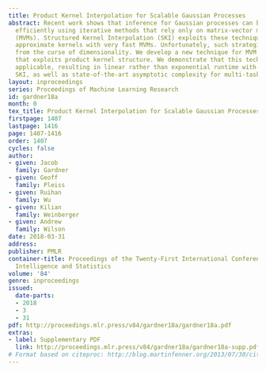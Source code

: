 ```yaml
---
title: Product Kernel Interpolation for Scalable Gaussian Processes
abstract: Recent work shows that inference for Gaussian processes can be performed
  efficiently using iterative methods that rely only on matrix-vector multiplications
  (MVMs). Structured Kernel Interpolation (SKI) exploits these techniques by deriving
  approximate kernels with very fast MVMs. Unfortunately, such strategies suffer badly
  from the curse of dimensionality. We develop a new technique for MVM based learning
  that exploits product kernel structure. We demonstrate that this technique is broadly
  applicable, resulting in linear rather than exponential runtime with dimension for
  SKI, as well as state-of-the-art asymptotic complexity for multi-task GPs
layout: inproceedings
series: Proceedings of Machine Learning Research
id: gardner18a
month: 0
tex_title: Product Kernel Interpolation for Scalable Gaussian Processes
firstpage: 1407
lastpage: 1416
page: 1407-1416
order: 1407
cycles: false
author:
- given: Jacob
  family: Gardner
- given: Geoff
  family: Pleiss
- given: Ruihan
  family: Wu
- given: Kilian
  family: Weinberger
- given: Andrew
  family: Wilson
date: 2018-03-31
address: 
publisher: PMLR
container-title: Proceedings of the Twenty-First International Conference on Artficial
  Intelligence and Statistics
volume: '84'
genre: inproceedings
issued:
  date-parts:
  - 2018
  - 3
  - 31
pdf: http://proceedings.mlr.press/v84/gardner18a/gardner18a.pdf
extras:
- label: Supplementary PDF
  link: http://proceedings.mlr.press/v84/gardner18a/gardner18a-supp.pdf
# Format based on citeproc: http://blog.martinfenner.org/2013/07/30/citeproc-yaml-for-bibliographies/
---
```

